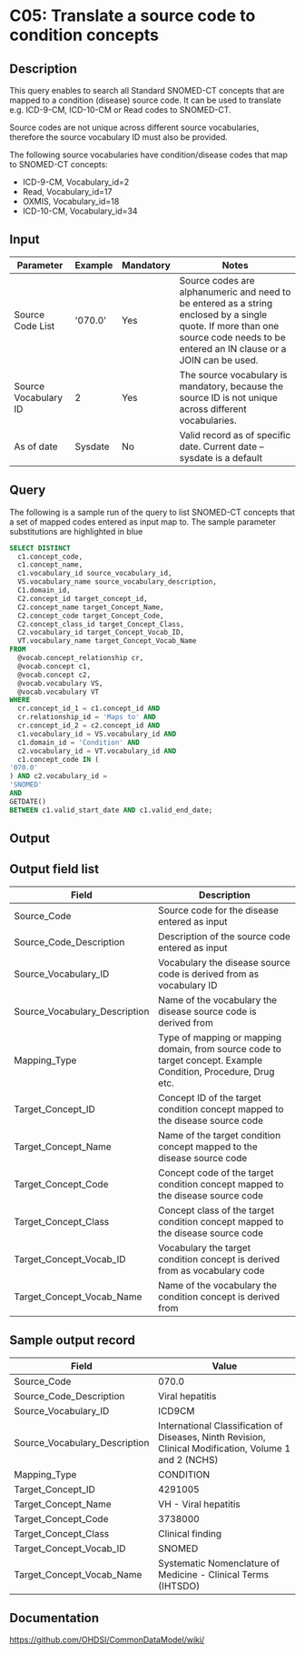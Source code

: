 <!---
Group:condition
Name:C05 Translate a source code to condition concepts
Author:Patrick Ryan
CDM Version: 5.0
-->

# C05: Translate a source code to condition concepts

## Description
This query enables to search all Standard SNOMED-CT concepts that are mapped to a condition (disease) source code. It can be used to translate e.g. ICD-9-CM, ICD-10-CM or Read codes to SNOMED-CT.

Source codes are not unique across different source vocabularies, therefore the source vocabulary ID must also be provided.

The following source vocabularies have condition/disease codes that map to SNOMED-CT concepts:

-  ICD-9-CM,    Vocabulary_id=2
- Read,            Vocabulary_id=17
- OXMIS,         Vocabulary_id=18
- ICD-10-CM,   Vocabulary_id=34

## Input

|  Parameter |  Example |  Mandatory |  Notes |
| --- | --- | --- | --- |
|  Source Code List |  '070.0' |  Yes | Source codes are alphanumeric and need to be entered as a string enclosed by a single quote. If more than one source code needs to be entered an IN clause or a JOIN can be used. |
|  Source Vocabulary ID |  2 |  Yes | The source vocabulary is mandatory, because the source ID is not unique across different vocabularies. |
|  As of date |  Sysdate |  No | Valid record as of specific date. Current date – sysdate is a default |

## Query
The following is a sample run of the query to list SNOMED-CT concepts that a set of mapped codes entered as input map to. The sample parameter substitutions are highlighted in  blue 

```sql
SELECT DISTINCT 
  c1.concept_code, 
  c1.concept_name, 
  c1.vocabulary_id source_vocabulary_id, 
  VS.vocabulary_name source_vocabulary_description, 
  C1.domain_id, 
  C2.concept_id target_concept_id, 
  C2.concept_name target_Concept_Name, 
  C2.concept_code target_Concept_Code, 
  C2.concept_class_id target_Concept_Class, 
  C2.vocabulary_id target_Concept_Vocab_ID, 
  VT.vocabulary_name target_Concept_Vocab_Name 
FROM 
  @vocab.concept_relationship cr, 
  @vocab.concept c1, 
  @vocab.concept c2,
  @vocab.vocabulary VS, 
  @vocab.vocabulary VT 
WHERE 
  cr.concept_id_1 = c1.concept_id AND
  cr.relationship_id = 'Maps to' AND
  cr.concept_id_2 = c2.concept_id AND
  c1.vocabulary_id = VS.vocabulary_id AND 
  c1.domain_id = 'Condition' AND 
  c2.vocabulary_id = VT.vocabulary_id AND 
  c1.concept_code IN (
'070.0'                                           
) AND c2.vocabulary_id =
'SNOMED'                                          
AND
GETDATE()                                           
BETWEEN c1.valid_start_date AND c1.valid_end_date;
```

## Output

## Output field list

|  Field |  Description |
| --- | --- |
|  Source_Code |  Source code for the disease entered as input |
|  Source_Code_Description |  Description of the source code entered as input |
|  Source_Vocabulary_ID |  Vocabulary the disease source code is derived from as vocabulary ID |
|  Source_Vocabulary_Description |  Name of the vocabulary the disease source code is derived from |
|  Mapping_Type |  Type of mapping or mapping domain, from source code to target concept. Example Condition, Procedure, Drug etc. |
|  Target_Concept_ID |  Concept ID of the target condition concept mapped to the disease source code |
|  Target_Concept_Name |  Name of the target condition concept mapped to the disease source code |
|  Target_Concept_Code |  Concept code of the target condition concept mapped to the disease source code |
|  Target_Concept_Class |  Concept class of the target condition concept mapped to the disease source code |
|  Target_Concept_Vocab_ID |  Vocabulary the target condition concept is derived from as vocabulary code |
|  Target_Concept_Vocab_Name |  Name of the vocabulary the condition concept is derived from |

## Sample output record

|  Field |  Value |
| --- | --- |
|  Source_Code |  070.0 |
|  Source_Code_Description |  Viral hepatitis |
|  Source_Vocabulary_ID |  ICD9CM |
|  Source_Vocabulary_Description |  International Classification of Diseases, Ninth Revision, Clinical Modification, Volume 1 and 2 (NCHS) |
|  Mapping_Type |  CONDITION |
|  Target_Concept_ID |  4291005 |
|  Target_Concept_Name |  VH - Viral hepatitis |
|  Target_Concept_Code |  3738000 |
|  Target_Concept_Class |  Clinical finding |
|  Target_Concept_Vocab_ID |  SNOMED |
|  Target_Concept_Vocab_Name |  Systematic Nomenclature of Medicine - Clinical Terms (IHTSDO) |

## Documentation
https://github.com/OHDSI/CommonDataModel/wiki/
